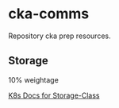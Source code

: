 # cka-comms
Repository cka prep resources.

## Storage
10% weightage

[K8s Docs for Storage-Class](https://kubernetes.io/docs/concepts/storage/storage-classes/)
